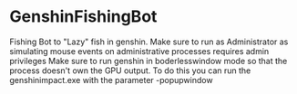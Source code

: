 # GenshinFishingBot
Fishing Bot to "Lazy" fish in genshin.
Make sure to run as Administrator as simulating mouse events on administrative processes requires admin privileges 
Make sure to run genshin in boderlesswindow mode so that the process doesn't own the GPU output.
To do this you can run the genshinimpact.exe with the parameter -popupwindow
